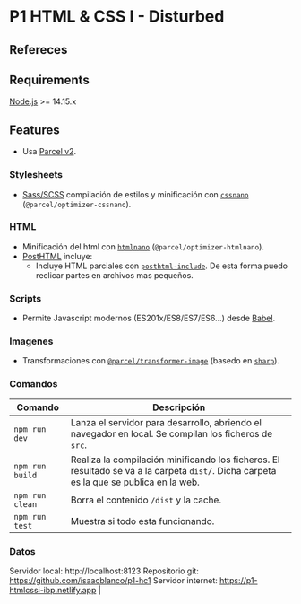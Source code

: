 # P1 HTML & CSS I - Disturbed

## Refereces

## Requirements

[Node.js](http://nodejs.org/) >= 14.15.x

## Features

- Usa [Parcel v2](https://parceljs.org).

### Stylesheets

- [Sass/SCSS](https://sass-lang.com) compilación de estilos y minificación con [`cssnano`](https://github.com/cssnano/cssnano) (`@parcel/optimizer-cssnano`).

### HTML

- Minificación del html con [`htmlnano`](https://github.com/posthtml/htmlnano) (`@parcel/optimizer-htmlnano`).
- [PostHTML](https://github.com/posthtml/posthtml) incluye:
  - Incluye HTML parciales con [`posthtml-include`](https://github.com/posthtml/posthtml-include). De esta forma puedo reclicar partes en archivos mas pequeños.

### Scripts

- Permite Javascript modernos (ES201x/ES8/ES7/ES6…) desde [Babel](https://babeljs.io/).

### Imagenes

- Transformaciones con [`@parcel/transformer-image`](https://parceljs.org/recipes/image/) (basedo en [`sharp`](https://sharp.pixelplumbing.com/)).

### Comandos

| Comando         | Descripción                                                                                                                             |
| --------------- | --------------------------------------------------------------------------------------------------------------------------------------- |
| `npm run dev`   | Lanza el servidor para desarrollo, abriendo el navegador en local. Se compilan los ficheros de `src`.                                   |
| `npm run build` | Realiza la compilación minificando los ficheros. El resultado se va a la carpeta `dist/`. Dicha carpeta es la que se publica en la web. |
| `npm run clean` | Borra el contenido `/dist` y la cache.                                                                                                  |
| `npm run test`  | Muestra si todo esta funcionando.                                                                                                       |

### Datos

Servidor local: http://localhost:8123
Repositorio git: https://github.com/isaacblanco/p1-hc1
Servidor internet: https://p1-htmlcssi-ibp.netlify.app |
